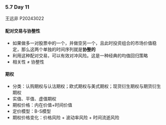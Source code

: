 ### 5.7 Day 11

王远非 P20243022

#### 配对交易与协整性

+ 如果做多一对股票中的一个，并做空另一个，且此时投资组合的市场价值稳定，那么这两个单独的时间序列就是**协整的**
+ 利用这种配对交易，可以有效对冲风险。这是一种经典的均值回归策略
+ 相关性 $\ne$ 协整性

#### 期权

+ 分类：认购期权与认沽期权；欧式期权与美式期权；现货衍生期权与期货衍生期权
+ 实值、平值、虚值期权
+ 期权价格：内在价值+时间价值
+ 定价模型：B-S模型
+ 期权价格变化：价格风险 + 波动率风险 + 时间流逝风险

